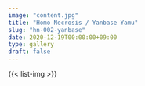 ```yaml
---
image: "content.jpg"
title: "Homo Necrosis / Yanbase Yamu"
slug: "hn-002-yanbase"
date: 2020-12-19T00:00:00+09:00
type: gallery
draft: false
---
```

{{< list-img >}}